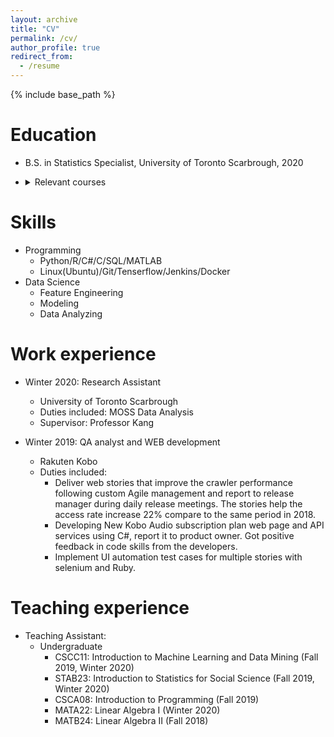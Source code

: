 ```yaml
---
layout: archive
title: "CV"
permalink: /cv/
author_profile: true
redirect_from:
  - /resume
---
```


{% include base_path %}

Education
======
* B.S. in Statistics Specialist, University of Toronto Scarbrough, 2020
* <details>
    <summary>Relevant courses</summary>
  
    ########################################### Final two year cGPA (3.85) ########################################### 1.Statistics : Introduction to Probability, Introduction to Statistics, Stochastic Process, Stochastic Inference, Methods of Data Analysis I & II, Data Collection, Design SCI Studies, Advanced Statistical Learning and Data Mining, Time Series.---------------------------------------------------------------------------------------------- 2.Computer Science : Software engineering, Introduction to Machine Learning and Data Mining, Introduction to Artificial Intelligence, Data Structure, Database, Computational Theory, Numerical Algorithms, Software Tools and Systems Programming, Software Design.----------------------------------------------------------------------------- 3.Mathematics : Linear Algebra, Discrete Mathematics, Calculus for Mathematical Sciences, Introduction to Combinatorics, Linear Programming and Optimization, Techniques of the Calculus of Multivariables.
  </details>

Skills
======
* Programming
  * Python/R/C#/C/SQL/MATLAB
  * Linux(Ubuntu)/Git/Tenserflow/Jenkins/Docker
* Data Science
  * Feature Engineering
  * Modeling
  * Data Analyzing

Work experience
======
* Winter 2020: Research Assistant
  * University of Toronto Scarbrough
  * Duties included: MOSS Data Analysis
  * Supervisor: Professor Kang

* Winter 2019: QA analyst and WEB development
  * Rakuten Kobo
  * Duties included: 
    * Deliver web stories that improve the crawler performance following custom Agile management and report to release manager during daily release meetings. The stories help the access rate increase 22% compare to the same period in 2018.
    * Developing New Kobo Audio subscription plan web page and API services using C#, report it to product owner. Got positive feedback in code skills from the developers.
    * Implement UI automation test cases for multiple stories with selenium and Ruby.

Teaching experience
======
* Teaching Assistant:
  * Undergraduate
    * CSCC11: Introduction to Machine Learning and Data Mining (Fall 2019, Winter 2020)
    * STAB23: Introduction to Statistics for Social Science (Fall 2019, Winter 2020)
    * CSCA08: Introduction to Programming (Fall 2019)
    * MATA22: Linear Algebra I (Winter 2020)
    * MATB24: Linear Algebra II (Fall 2018)
